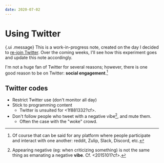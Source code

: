 ```yaml
---
date: 2020-07-02
---
```


# Using Twitter

{.ui .message}
This is a work-in-progress note, created on the day I decided to [re-join Twitter](https://twitter.com/sridca). Over the coming weeks, I'll see how this experiment goes and update this note accordingly.

I'm not a huge fan of Twitter for several reasons; however, there is one good reason to be on Twitter: **social engagement**.[^not-just-twitter]

[^not-just-twitter]: Of course that can be said for any platform where people participate and interact with one another: reddit, Zulip, Slack, Discord, etc.

## Twitter codes

- Restrict Twitter use (don't monitor all day)
- Stick to programming content 
  - Twitter is unsuited for <1f881332?cf>.
- Don't follow people who tweet with a negative vibe[^vibe], and mute them.
  - Often the case with the "woke" crowd.

[^vibe]: Appearing negative (eg: when criticizing something) is not the same thing as emanating a negative **vibe**. Cf. <2015101?cf>. 

